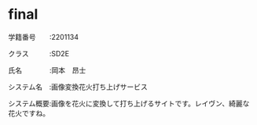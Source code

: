 # final 

学籍番号　　:2201134

クラス　　　:SD2E

氏名　　　　:岡本　昂士

システム名　:画像変換花火打ち上げサービス

システム概要:画像を花火に変換して打ち上げるサイトです。レイヴン、綺麗な花火ですね。
